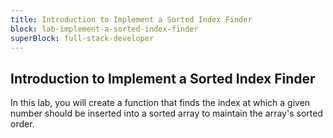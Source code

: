 ```yaml
---
title: Introduction to Implement a Sorted Index Finder
block: lab-implement-a-sorted-index-finder
superBlock: full-stack-developer
---
```


## Introduction to Implement a Sorted Index Finder

In this lab, you will create a function that finds the index at which a given number should be inserted into a sorted array to maintain the array's sorted order.
